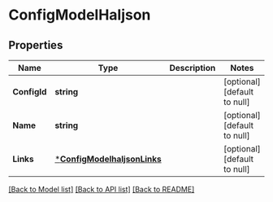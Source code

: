 # ConfigModelHaljson

## Properties
Name | Type | Description | Notes
------------ | ------------- | ------------- | -------------
**ConfigId** | **string** |  | [optional] [default to null]
**Name** | **string** |  | [optional] [default to null]
**Links** | [***ConfigModelhaljsonLinks**](ConfigModelhaljson__links.md) |  | [optional] [default to null]

[[Back to Model list]](../README.md#documentation-for-models) [[Back to API list]](../README.md#documentation-for-api-endpoints) [[Back to README]](../README.md)

